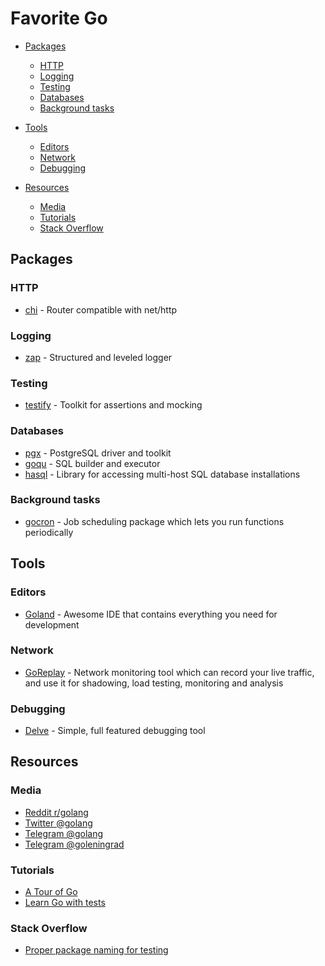 # Favorite Go

- [Packages](#packages)
  - [HTTP](#http)
  - [Logging](#logging)
  - [Testing](#testing)
  - [Databases](#databases)
  - [Background tasks](#background-tasks)

- [Tools](#tools)
  - [Editors](#editors)
  - [Network](#network)
  - [Debugging](#debugging)

- [Resources](#resources)
  - [Media](#media)
  - [Tutorials](#tutorials)
  - [Stack Overflow](#stack-overflow)

## Packages

### HTTP

* [chi](https://github.com/go-chi/chi) - Router compatible with net/http

### Logging

* [zap](https://github.com/uber-go/zap) - Structured and leveled logger

### Testing

* [testify](https://github.com/stretchr/testify) - Toolkit for assertions and mocking

### Databases

* [pgx](https://github.com/jackc/pgx) - PostgreSQL driver and toolkit
* [goqu](https://github.com/doug-martin/goqu) - SQL builder and executor
* [hasql](https://github.com/yandex/go-hasql) - Library for accessing multi-host SQL
  database installations

### Background tasks

* [gocron](https://github.com/go-co-op/gocron) - Job scheduling package which lets you
  run functions periodically

## Tools

### Editors

* [Goland](https://www.jetbrains.com/go) - Awesome IDE that contains everything you need
  for development

### Network

* [GoReplay](https://github.com/buger/goreplay) - Network monitoring tool which can
  record your live traffic, and use it for shadowing, load testing, monitoring and
  analysis

### Debugging

* [Delve](https://github.com/go-delve/delve) - Simple, full featured debugging tool

## Resources

### Media

* [Reddit r/golang](https://www.reddit.com/r/golang)
* [Twitter @golang](https://twitter.com/golang)
* [Telegram @golang](https://t.me/golang)
* [Telegram @goleningrad](https://t.me/goleningrad)

### Tutorials

* [A Tour of Go](https://tour.golang.org)
* [Learn Go with tests](https://quii.gitbook.io/learn-go-with-tests)

### Stack Overflow

* [Proper package naming for testing](https://stackoverflow.com/questions/19998250/proper-package-naming-for-testing-with-the-go-language)
